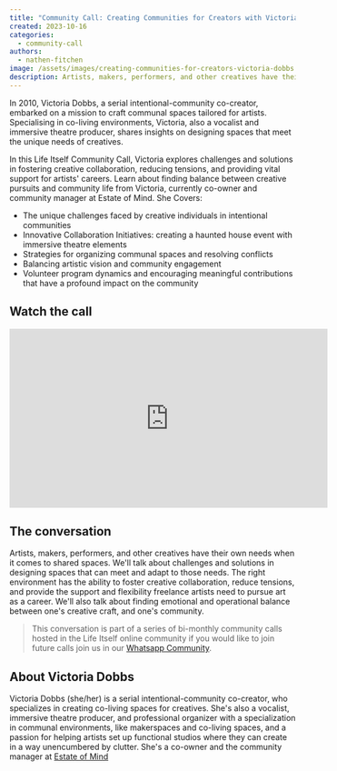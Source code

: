```yaml
---
title: "Community Call: Creating Communities for Creators with Victoria Dobbs"
created: 2023-10-16
categories:
  - community-call
authors:
  - nathen-fitchen
image: /assets/images/creating-communities-for-creators-victoria-dobbs.jpg
description: Artists, makers, performers, and other creatives have their own needs when it comes to shared spaces. We'll talk about challenges and solutions in designing spaces that can meet and adapt to those needs.
---
```

In 2010, Victoria Dobbs, a serial intentional-community co-creator, embarked on a mission to craft communal spaces tailored for artists. Specialising in co-living environments, Victoria, also a vocalist and immersive theatre producer, shares insights on designing spaces that meet the unique needs of creatives. 

In this Life Itself Community Call, Victoria explores challenges and solutions in fostering creative collaboration, reducing tensions, and providing vital support for artists' careers. Learn about finding balance between creative pursuits and community life from Victoria, currently co-owner and community manager at Estate of Mind. She Covers:

* The unique challenges faced by creative individuals in intentional communities
* Innovative Collaboration Initiatives: creating a haunted house event with immersive theatre elements
* Strategies for organizing communal spaces and resolving conflicts 
* Balancing artistic vision and community engagement
* Volunteer program dynamics and encouraging meaningful contributions that have a profound impact on the community

## Watch the call

<iframe width="560" height="315" src="https://www.youtube.com/embed/YEKG9OSMm_w?si=0xeiX7m8bmEjxRLY" title="YouTube video player" frameborder="0" allow="accelerometer; autoplay; clipboard-write; encrypted-media; gyroscope; picture-in-picture; web-share" allowfullscreen></iframe>
 
## The conversation

Artists, makers, performers, and other creatives have their own needs when it comes to shared spaces. We'll talk about challenges and solutions in designing spaces that can meet and adapt to those needs. The right environment has the ability to foster creative collaboration, reduce tensions, and provide the support and flexibility freelance artists need to pursue art as a career. We'll also talk about finding emotional and operational balance between one's creative craft, and one's community.

> This conversation is part of a series of bi-monthly community calls hosted in the Life Itself online community if you would like to join future calls join us in our [Whatsapp Community](https://chat.whatsapp.com/JNJCTZugNQn1fq89xbHtfA).

## About Victoria Dobbs

Victoria Dobbs (she/her) is a serial intentional-community co-creator, who specializes in creating co-living spaces for creatives. She's also a vocalist, immersive theatre producer, and professional organizer with a specialization in communal environments, like makerspaces and co-living spaces, and a passion for helping artists set up functional studios where they can create in a way unencumbered by clutter. She's a co-owner and the community manager at [Estate of Mind](https://www.est8ofmind.com/)


